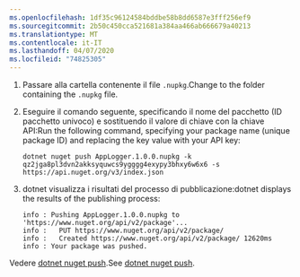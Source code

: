 ```yaml
---
ms.openlocfilehash: 1df35c96124584bddbe58b8dd6587e3fff256ef9
ms.sourcegitcommit: 2b50c450cca521681a384aa466ab666679a40213
ms.translationtype: MT
ms.contentlocale: it-IT
ms.lasthandoff: 04/07/2020
ms.locfileid: "74825305"
---
```

1. <span data-ttu-id="790c7-101">Passare alla cartella contenente il file `.nupkg`.</span><span class="sxs-lookup"><span data-stu-id="790c7-101">Change to the folder containing the `.nupkg` file.</span></span>

1. <span data-ttu-id="790c7-102">Eseguire il comando seguente, specificando il nome del pacchetto (ID pacchetto univoco) e sostituendo il valore di chiave con la chiave API:</span><span class="sxs-lookup"><span data-stu-id="790c7-102">Run the following command, specifying your package name (unique package ID) and replacing the key value with your API key:</span></span>

    ```dotnetcli
    dotnet nuget push AppLogger.1.0.0.nupkg -k qz2jga8pl3dvn2akksyquwcs9ygggg4exypy3bhxy6w6x6 -s https://api.nuget.org/v3/index.json
    ```

1. <span data-ttu-id="790c7-103">dotnet visualizza i risultati del processo di pubblicazione:</span><span class="sxs-lookup"><span data-stu-id="790c7-103">dotnet displays the results of the publishing process:</span></span>

    ```output
    info : Pushing AppLogger.1.0.0.nupkg to 'https://www.nuget.org/api/v2/package'...
    info :   PUT https://www.nuget.org/api/v2/package/
    info :   Created https://www.nuget.org/api/v2/package/ 12620ms
    info : Your package was pushed.
    ```

<span data-ttu-id="790c7-104">Vedere [dotnet nuget push](/dotnet/core/tools/dotnet-nuget-push).</span><span class="sxs-lookup"><span data-stu-id="790c7-104">See [dotnet nuget push](/dotnet/core/tools/dotnet-nuget-push).</span></span>